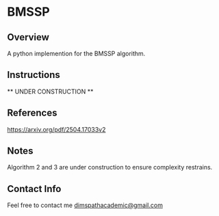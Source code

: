# BMSSP

## Overview
A python implemention for the BMSSP algorithm. 

## Instructions
** UNDER CONSTRUCTION **

## References
https://arxiv.org/pdf/2504.17033v2


## Notes
Algorithm 2 and 3 are under construction to ensure complexity restrains.


## Contact Info
Feel free to contact me [dimspathacademic@gmail.com](mailto:dimspathacademic@gmail.com)
